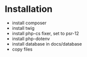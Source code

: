 # Installation

- install composer
- install twig
- install php-cs fixer, set to psr-12
- install php-dotenv
- install database in docs/database
- copy files
